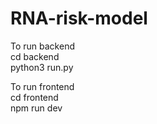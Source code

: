 # RNA-risk-model

To run backend  
cd backend  
python3 run.py  

To run frontend  
cd frontend  
npm run dev  
